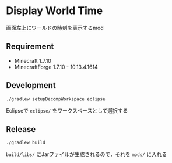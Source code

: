 Display World Time
==================

画面左上にワールドの時刻を表示するmod

## Requirement

- Minecraft 1.7.10
- MinecraftForge 1.7.10 - 10.13.4.1614

## Development

```
./gradlew setupDecompWorkspace eclipse
```

Eclipseで `eclipse/` をワークスペースとして選択する

## Release

```
./gradlew build
```

`build/libs/` にJarファイルが生成されるので，それを `mods/` に入れる
